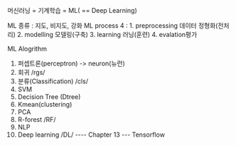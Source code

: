 머신러닝 = 기계학습 = ML( == Deep Learning)

ML 종류 : 지도, 비지도, 강화
ML process 4 : 
    1. preprocessing 데이터 정형화(전처리)
    2. modelling 모델링(구축)
    3. learning 러닝(훈련)
    4. evalation평가

ML Alogrithm
1. 퍼셉트론(perceptron)  -> neuron(뉴런)
2. 회귀                   /rgs/
3. 분류(Classification)   /cls/
4. SVM
5. Decision Tree (Dtree)
6. Kmean(clustering)
7. PCA
8. R-forest  /RF/
9. NLP
10. Deep learning   /DL/
---- Chapter 13 ---
Tensorflow
